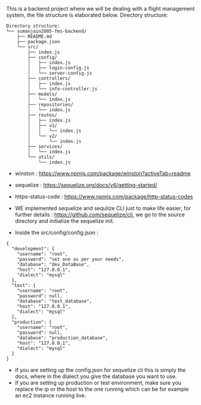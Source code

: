 This is a backend project where we will be dealing with a flight management system, the file structure is elaborated below.
Directory structure:
```
Directory structure:
└── sumanjain2005-fms-backend/
    ├── README.md
    ├── package.json
    └── src/
        ├── index.js
        ├── config/
        │   ├── index.js
        │   ├── login-config.js
        │   └── server-config.js
        ├── controllers/
        │   ├── index.js
        │   └── info-controller.js
        ├── models/
        │   └── index.js
        ├── repositories/
        │   └── index.js
        ├── routes/
        │   ├── index.js
        │   ├── v1/
        │   │   └── index.js
        │   └── v2/
        │       └── index.js
        ├── services/
        │   └── index.js
        └── utils/
            └── index.js

```
- winston : https://www.npmjs.com/package/winston?activeTab=readme
- sequelize : https://sequelize.org/docs/v6/getting-started/
- https-status-code : https://www.npmjs.com/package/http-status-codes

- WE implemented sequelize and sequlize CLI just to make life easier, for further details : https://github.com/sequelize/cli, we go to the source directory and initialize the sequelize init.
- Inside the src/config/config.json :
```
{
  "development": {
    "username": "root",
    "password": "set one as per your needs",
    "database": "dev_DataBase",
    "host": "127.0.0.1",
    "dialect": "mysql"
  },
  "test": {
    "username": "root",
    "password": null,
    "database": "test_database",    
    "host": "127.0.0.1",
    "dialect": "mysql"
  },
  "production": {
    "username": "root",
    "password": null,
    "database": "production_database",
    "host": "127.0.0.1",
    "dialect": "mysql"
  }
}

```
- if you are setting up the config.json for sequelize cli this is simply the docs, where in the dialect you give the database you want to use.
- if you are setting up production or test environment, make sure you replace the ip or the host to the one running which can be for example an ec2 instance running live.

